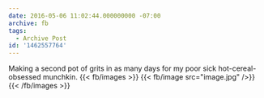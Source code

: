```yaml
---
date: 2016-05-06 11:02:44.000000000 -07:00
archive: fb
tags: 
  - Archive Post
id: '1462557764'
---
```


Making a second pot of grits in as many days for my poor sick hot-cereal-obsessed munchkin.
{{< fb/images >}}
{{< fb/image src="image.jpg" />}}
{{< /fb/images >}}
